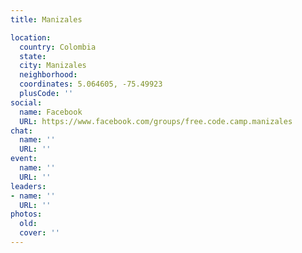 ```yaml
---
title: Manizales

location:
  country: Colombia
  state: 
  city: Manizales
  neighborhood: 
  coordinates: 5.064605, -75.49923
  plusCode: ''
social:
  name: Facebook
  URL: https://www.facebook.com/groups/free.code.camp.manizales
chat:
  name: ''
  URL: ''
event:
  name: ''
  URL: ''
leaders:
- name: ''
  URL: ''
photos:
  old: 
  cover: ''
---
```

